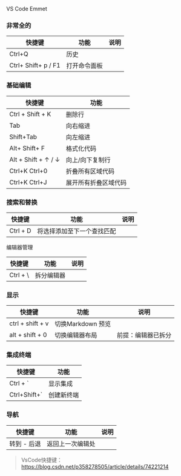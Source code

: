 VS Code Emmet



### 非常全的

| 快捷键                 | 功能     | 说明   |
| ------------------- | ------ | ---- |
| Ctrl+Q              | 历史     |      |
| Ctrl+ Shift+ p / F1 | 打开命令面板 |      |



### 基础编辑

| 快捷键              | 功能                 |
| ------------------- | -------------------- |
| Ctrl + Shift + K    | 删除行               |
| Tab                 | 向右缩进             |
| Shift+Tab           | 向左缩进             |
| Alt+ Shift+  F      | 格式化代码           |
| Alt + Shift + ↑ / ↓ | 向上/向下复制行      |
| Ctrl+K Ctrl+0       | 折叠所有区域代码     |
| Ctrl+K Ctrl+J       | 展开所有折叠区域代码 |



### 搜索和替换

| 快捷键      | 功能            | 说明   |
| -------- | ------------- | ---- |
| Ctrl + D | 将选择添加至下一个查找匹配 |      |



编辑器管理 

| 快捷键      | 功能    | 说明   |
| -------- | ----- | ---- |
| Ctrl + \  | 拆分编辑器 |      |





### 显示

| 快捷键              | 功能            | 说明        |
| ---------------- | ------------- | --------- |
| ctrl + shift + v | 切换Markdown 预览 |           |
| alt + shift + 0  | 切换编辑器布局       | 前提：编辑器已拆分 |



### 集成终端

| 快捷键          | 功能    |
| ------------ | ----- |
| Ctrl + `     | 显示集成  |
| Ctrl+Shift+` | 创建新终端 |



### 导航

| 快捷键      | 功能             | 说明 |
| ----------- | ---------------- | ---- |
| 转到 - 后退 | 返回上一次编辑处 |      |



> VsCode快捷键：https://blog.csdn.net/p358278505/article/details/74221214



